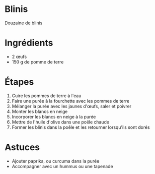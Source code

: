 Blinis
=====
Douzaine de blinis

# Ingrédients
- 2 œufs
- 150 g de pomme de terre

# Étapes
1. Cuire les pommes de terre à l'eau
2. Faire une purée à la fourchette avec les pommes de terre
3. Mélanger la purée avec les jaunes d'œufs, saler et poivrer
4. Monter les blancs en neige
5. Incorporer les blancs en neige à la purée
6. Mettre de l'huile d'olive dans une poêle chaude
7. Former les blinis dans la poêle et les retourner lorsqu'ils sont dorés

# Astuces
- Ajouter paprika, ou curcuma dans la purée
- Accompagner avec un hummus ou une tapenade
